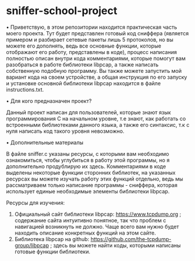 # sniffer-school-project

• Приветствую, в этом репозитории находится практическая часть моего проекта. Тут будет представлен готовый код сниффера (является примером и разбирает сетевые пакеты лишь 5 протоколов, но вы можете его дополнять, ведь все основные функции, которые отображают его работу, представлены в коде), процесс написания полностью описан внутри кода комментариями, которые помогут вам разобраться в работе библиотеки libpcap, а также написать собственную подобную программу. Вы также можете запустить мой вариант кода на своем устройстве, а общая инструкция по его запуску и установке основной библиотеки libpcap находится в файле instructions.txt.

• Для кого предназначен проект?

Данный проект написан для пользователей, которые знают язык программирования C на начальном уровне, т.е знают, как работать со встроенными библиотеками данного языка, а также его синтаксис, т.к с нуля написать код такого уровня невозможно. 

• Дополнительные материалы

В файле sniffer.c указаны ресурсы, с которыми вам необходимо ознакомиться, чтобы углубиться в работу этой программы, но я дополнительно продублирую их здесь. Комментариями в коде выделены некоторые функции сторонних библиотек, на указанных ресурсах вы можете изучать работу этих функций отдельно, ведь мы рассматриваем только написание программы - сниффера, которая использует единые необходимые элементы библиотеки libpcap.

Ресурсы для изучения:
  
1. Официальный сайт библиотеки libpcap: https://www.tcpdump.org ; содержание сайта интуитивно понятное, так что проблем с навигацией возникнуть не должно. Чаще всего вам нужно будет находить описание конкретных функций на этом сайте.
2. Библиотека libpcap на github: https://github.com/the-tcpdump-group/libpcap ; здесь вы можете найти коды, которыми написаны готовые функции библиотеки.
